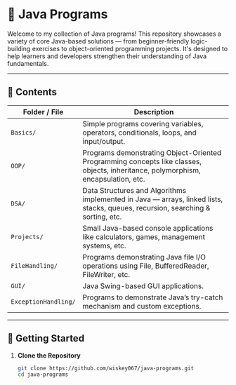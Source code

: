 # 🧠 Java Programs

Welcome to my collection of Java programs! This repository showcases a variety of core Java-based solutions — from beginner-friendly logic-building exercises to object-oriented programming projects. It's designed to help learners and developers strengthen their understanding of Java fundamentals.

---

## 📁 Contents

| Folder / File | Description |
|---------------|-------------|
| `Basics/`     | Simple programs covering variables, operators, conditionals, loops, and input/output. |
| `OOP/`        | Programs demonstrating Object-Oriented Programming concepts like classes, objects, inheritance, polymorphism, encapsulation, etc. |
| `DSA/`        | Data Structures and Algorithms implemented in Java — arrays, linked lists, stacks, queues, recursion, searching & sorting, etc. |
| `Projects/`   | Small Java-based console applications like calculators, games, management systems, etc. |
| `FileHandling/` | Programs demonstrating Java file I/O operations using File, BufferedReader, FileWriter, etc. |
| `GUI/`        | Java Swing-based GUI applications. |
| `ExceptionHandling/` | Programs to demonstrate Java’s try-catch mechanism and custom exceptions. |

---

## 🚀 Getting Started

1. **Clone the Repository**
   ```bash
   git clone https://github.com/wiskey067/java-programs.git
   cd java-programs
